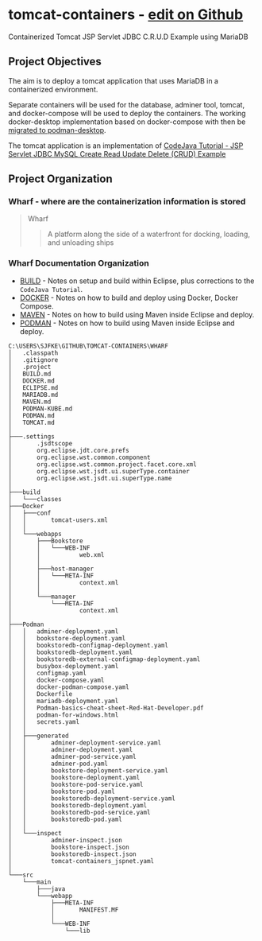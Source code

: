 # tomcat-containers - [edit on Github](https://github.com/sjfke/tomcat-containers/#readme)

Containerized Tomcat JSP Servlet JDBC C.R.U.D Example using MariaDB

## Project Objectives

The aim is to deploy a tomcat application that uses MariaDB in a containerized environment.

Separate containers will be used for the database, adminer tool, tomcat, and docker-compose will be used to deploy the containers.
The working docker-desktop implementation based on docker-compose with then be [migrated to podman-desktop](https://fedoramagazine.org/docker-and-fedora-37-migrating-to-podman/). 

The tomcat application is an implementation of [CodeJava Tutorial - JSP Servlet JDBC MySQL Create Read Update Delete (CRUD) Example](https://www.codejava.net/coding/jsp-servlet-jdbc-mysql-create-read-update-delete-crud-example)

## Project Organization

### Wharf - where are the containerization information is stored

> Wharf
>> A platform along the side of a waterfront for docking, loading, and unloading ships

### Wharf Documentation Organization

* [BUILD](./wharf/BUILD.md)  - Notes on setup and build within Eclipse, plus corrections to the `CodeJava Tutorial`.
* [DOCKER](./wharf/DOCKER.md) - Notes on how to build and deploy using Docker, Docker Compose.
* [MAVEN](./wharf/MAVEN.md)  - Notes on how to build using Maven inside Eclipse and deploy.
* [PODMAN](./wharf/PODMAN.md)  - Notes on how to build using Maven inside Eclipse and deploy.

```text
C:\USERS\SJFKE\GITHUB\TOMCAT-CONTAINERS\WHARF
│   .classpath
│   .gitignore
│   .project
│   BUILD.md
│   DOCKER.md
│   ECLIPSE.md
│   MARIADB.md
│   MAVEN.md
│   PODMAN-KUBE.md
│   PODMAN.md
│   TOMCAT.md
│
├───.settings
│       .jsdtscope
│       org.eclipse.jdt.core.prefs
│       org.eclipse.wst.common.component
│       org.eclipse.wst.common.project.facet.core.xml
│       org.eclipse.wst.jsdt.ui.superType.container
│       org.eclipse.wst.jsdt.ui.superType.name
│
├───build
│   └───classes
├───Docker
│   ├───conf
│   │       tomcat-users.xml
│   │
│   └───webapps
│       ├───Bookstore
│       │   └───WEB-INF
│       │           web.xml
│       │
│       ├───host-manager
│       │   └───META-INF
│       │           context.xml
│       │
│       └───manager
│           └───META-INF
│                   context.xml
│
├───Podman
│   │   adminer-deployment.yaml
│   │   bookstore-deployment.yaml
│   │   bookstoredb-configmap-deployment.yaml
│   │   bookstoredb-deployment.yaml
│   │   bookstoredb-external-configmap-deployment.yaml
│   │   busybox-deployment.yaml
│   │   configmap.yaml
│   │   docker-compose.yaml
│   │   docker-podman-compose.yaml
│   │   Dockerfile
│   │   mariadb-deployment.yaml
│   │   Podman-basics-cheat-sheet-Red-Hat-Developer.pdf
│   │   podman-for-windows.html
│   │   secrets.yaml
│   │
│   ├───generated
│   │       adminer-deployment-service.yaml
│   │       adminer-deployment.yaml
│   │       adminer-pod-service.yaml
│   │       adminer-pod.yaml
│   │       bookstore-deployment-service.yaml
│   │       bookstore-deployment.yaml
│   │       bookstore-pod-service.yaml
│   │       bookstore-pod.yaml
│   │       bookstoredb-deployment-service.yaml
│   │       bookstoredb-deployment.yaml
│   │       bookstoredb-pod-service.yaml
│   │       bookstoredb-pod.yaml
│   │
│   └───inspect
│           adminer-inspect.json
│           bookstore-inspect.json
│           bookstoredb-inspect.json
│           tomcat-containers_jspnet.yaml
│
└───src
    └───main
        ├───java
        └───webapp
            ├───META-INF
            │       MANIFEST.MF
            │
            └───WEB-INF
                └───lib
```
